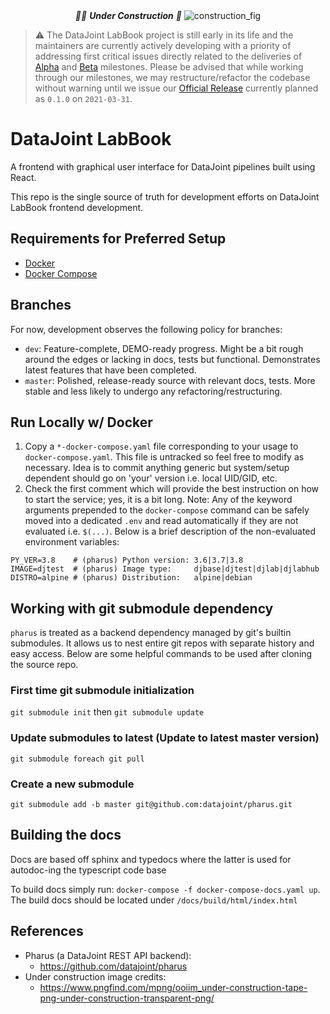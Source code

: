 <div
<p align="center">
  <em>👷‍♀️ <b>Under Construction</b> 👷</em>
  <img src="https://raw.githubusercontent.com/datajoint/datajoint-labbook/master/under_contruction.png" alt="construction_fig"/>  
</p>
</div>

> ⚠️ The DataJoint LabBook project is still early in its life and the maintainers are currently actively developing with a priority of addressing first critical issues directly related to the deliveries of [Alpha](https://github.com/datajoint/datajoint-labbook/milestone/1) and [Beta](https://github.com/datajoint/datajoint-labbook/milestone/2) milestones. Please be advised that while working through our milestones, we may restructure/refactor the codebase without warning until we issue our [Official Release](https://github.com/datajoint/datajoint-labbook/milestone/3) currently planned as `0.1.0` on `2021-03-31`.

# DataJoint LabBook

A frontend with graphical user interface for DataJoint pipelines built using React.

This repo is the single source of truth for development efforts on DataJoint LabBook frontend development.

## Requirements for Preferred Setup

- [Docker](https://docs.docker.com/get-docker/  )
- [Docker Compose](https://docs.docker.com/compose/install/)

## Branches

For now, development observes the following policy for branches:
- `dev`: Feature-complete, DEMO-ready progress. Might be a bit rough around the edges or lacking in docs, tests but functional. Demonstrates latest features that have been completed.
- `master`: Polished, release-ready source with relevant docs, tests. More stable and less likely to undergo any refactoring/restructuring.

## Run Locally w/ Docker

1) Copy a `*-docker-compose.yaml` file corresponding to your usage to `docker-compose.yaml`. This file is untracked so feel free to modify as necessary. Idea is to commit anything generic but system/setup dependent should go on 'your' version i.e. local UID/GID, etc.
2) Check the first comment which will provide the best instruction on how to start the service; yes, it is a bit long. Note: Any of the keyword arguments prepended to the `docker-compose` command can be safely moved into a dedicated `.env` and read automatically if they are not evaluated i.e. `$(...)`. Below is a brief description of the non-evaluated environment variables:

  ```shell
  PY_VER=3.8    # (pharus) Python version: 3.6|3.7|3.8
  IMAGE=djtest  # (pharus) Image type:     djbase|djtest|djlab|djlabhub
  DISTRO=alpine # (pharus) Distribution:   alpine|debian
  ```

## Working with git submodule dependency

`pharus` is treated as a backend dependency managed by git's builtin submodules. It allows us to nest entire git repos with separate history and easy access. Below are some helpful commands to be used after cloning the source repo.

### First time git submodule initialization

`git submodule init` then `git submodule update`

### Update submodules to latest (Update to latest master version)

`git submodule foreach git pull`

### Create a new submodule

`git submodule add -b master git@github.com:datajoint/pharus.git`

## Building the docs
Docs are based off sphinx and typedocs where the latter is used for autodoc-ing the typescript code base

To build docs simply run: `docker-compose -f docker-compose-docs.yaml up`. The build docs should be located under `/docs/build/html/index.html`

## References

- Pharus (a DataJoint REST API backend):
  - https://github.com/datajoint/pharus
- Under construction image credits:
  - https://www.pngfind.com/mpng/ooiim_under-construction-tape-png-under-construction-transparent-png/
